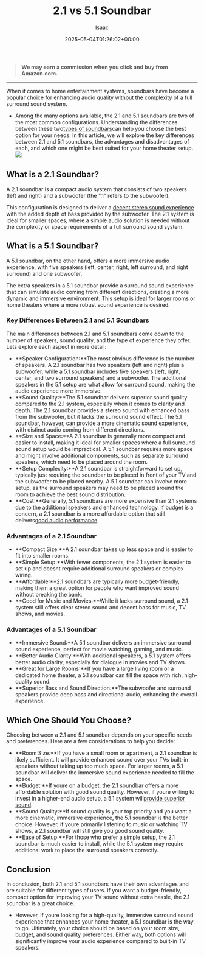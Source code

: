 ﻿---
author: Isaac
layout: post
title: 2.1 vs 5.1 Soundbar
date: '2025-05-04T01:26:02+00:00'
categories:
- Guide
- Soundbars
tags: []
slug: /2-1-vs-5-1-soundbar/
lastmod: 2025-05-07T12:21:23+03:00
---
> **We may earn a commission when you click and buy from Amazon.com.**
>

---
When it comes to home entertainment systems, soundbars have become a popular choice for enhancing audio quality without the complexity of a full surround sound system.
- Among the many options available, the 2.1 and 5.1 soundbars are two of the most common configurations. Understanding the differences between these two[types of soundbars](https://pestpolicy.com/are-soundbars-worth-it/)can help you choose the best option for your needs.
In this article, we will explore the key differences between 2.1 and 5.1 soundbars, the advantages and disadvantages of each, and which one might be best suited for your home theater setup.
![](/assets/img/03/2.1-vs-5.1-Soundbar-300x212.png)
## What is a 2.1 Soundbar?
A 2.1 soundbar is a compact audio system that consists of two speakers (left and right) and a subwoofer (the ".1" refers to the subwoofer).

This configuration is designed to deliver a
[decent stereo sound experience](https://pestpolicy.com/best-soundbar-under-200/)
with the added depth of bass provided by the subwoofer. The 2.1 system is ideal for smaller spaces, where a simple audio solution is needed without the complexity or space requirements of a full surround sound system.
## What is a 5.1 Soundbar?
A 5.1 soundbar, on the other hand, offers a more immersive audio experience, with five speakers (left, center, right, left surround, and right surround) and one subwoofer.

The extra speakers in a 5.1 soundbar provide a surround sound experience that can simulate audio coming from different directions, creating a more dynamic and immersive environment. This setup is ideal for larger rooms or home theaters where a more robust sound experience is desired.
### Key Differences Between 2.1 and 5.1 Soundbars
The main differences between 2.1 and 5.1 soundbars come down to the number of speakers, sound quality, and the type of experience they offer. Lets explore each aspect in more detail:
- **Speaker Configuration:**The most obvious difference is the number of speakers. A 2.1 soundbar has two speakers (left and right) plus a subwoofer, while a 5.1 soundbar includes five speakers (left, right, center, and two surround speakers) and a subwoofer. The additional speakers in the 5.1 setup are what allow for surround sound, making the audio experience more immersive.
- **Sound Quality:**The 5.1 soundbar delivers superior sound quality compared to the 2.1 system, especially when it comes to clarity and depth. The 2.1 soundbar provides a stereo sound with enhanced bass from the subwoofer, but it lacks the surround sound effect. The 5.1 soundbar, however, can provide a more cinematic sound experience, with distinct audio coming from different directions.
- **Size and Space:**A 2.1 soundbar is generally more compact and easier to install, making it ideal for smaller spaces where a full surround sound setup would be impractical. A 5.1 soundbar requires more space and might involve additional components, such as separate surround speakers, which need to be placed around the room.
- **Setup Complexity:**A 2.1 soundbar is straightforward to set up, typically just requiring the soundbar to be placed in front of your TV and the subwoofer to be placed nearby. A 5.1 soundbar can involve more setup, as the surround speakers may need to be placed around the room to achieve the best sound distribution.
- **Cost:**Generally, 5.1 soundbars are more expensive than 2.1 systems due to the additional speakers and enhanced technology. If budget is a concern, a 2.1 soundbar is a more affordable option that still delivers[good audio performance](https://pestpolicy.com/best-soundbars-under-300/).
### Advantages of a 2.1 Soundbar
- **Compact Size:**A 2.1 soundbar takes up less space and is easier to fit into smaller rooms.
- **Simple Setup:**With fewer components, the 2.1 system is easier to set up and doesnt require additional surround speakers or complex wiring.
- **Affordable:**2.1 soundbars are typically more budget-friendly, making them a great option for people who want improved sound without breaking the bank.
- **Good for Music and Movies:**While it lacks surround sound, a 2.1 system still offers clear stereo sound and decent bass for music, TV shows, and movies.
### Advantages of a 5.1 Soundbar
- **Immersive Sound:**A 5.1 soundbar delivers an immersive surround sound experience, perfect for movie watching, gaming, and music.
- **Better Audio Clarity:**With additional speakers, a 5.1 system offers better audio clarity, especially for dialogue in movies and TV shows.
- **Great for Large Rooms:**If you have a large living room or a dedicated home theater, a 5.1 soundbar can fill the space with rich, high-quality sound.
- **Superior Bass and Sound Direction:**The subwoofer and surround speakers provide deep bass and directional audio, enhancing the overall experience.
## Which One Should You Choose?
Choosing between a 2.1 and 5.1 soundbar depends on your specific needs and preferences. Here are a few considerations to help you decide:
- **Room Size:**If you have a small room or apartment, a 2.1 soundbar is likely sufficient. It will provide enhanced sound over your TVs built-in speakers without taking up too much space. For larger rooms, a 5.1 soundbar will deliver the immersive sound experience needed to fill the space.
- **Budget:**If youre on a budget, the 2.1 soundbar offers a more affordable solution with good sound quality. However, if youre willing to invest in a higher-end audio setup, a 5.1 system will[provide superior sound](https://pestpolicy.com/best-soundbars-for-the-money/).
- **Sound Quality:**If sound quality is your top priority and you want a more cinematic, immersive experience, the 5.1 soundbar is the better choice. However, if youre primarily listening to music or watching TV shows, a 2.1 soundbar will still give you good sound quality.
- **Ease of Setup:**For those who prefer a simple setup, the 2.1 soundbar is much easier to install, while the 5.1 system may require additional work to place the surround speakers correctly.
## Conclusion
In conclusion, both 2.1 and 5.1 soundbars have their own advantages and are suitable for different types of users. If you want a budget-friendly, compact option for improving your TV sound without extra hassle, the 2.1 soundbar is a great choice.
- However, if youre looking for a high-quality, immersive surround sound experience that enhances your home theater, a 5.1 soundbar is the way to go.
Ultimately, your choice should be based on your room size, budget, and sound quality preferences. Either way, both options will significantly improve your audio experience compared to built-in TV speakers.